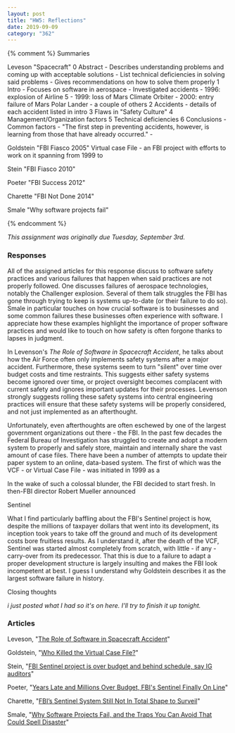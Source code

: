 ```yaml
---
layout: post
title: "HW5: Reflections"
date: 2019-09-09
category: "362"
---
```


{% comment %}
Summaries 

Leveson "Spacecraft"
  0 Abstract
    - Describes understanding problems and coming up with acceptable solutions
    - List technical deficiencies in solving said problems
    - Gives recommendations on how to solve them properly
  1 Intro
    - Focuses on software in aerospace
    - Investigated accidents
      - 1996: explosion of Airline 5
      - 1999: loss of Mars Climate Orbiter
      - 2000: entry failure of Mars Polar Lander
      - a couple of others
  2 Accidents
    - details of each accident listed in intro
  3 Flaws in "Safety Culture"
  4 Management/Organization factors
  5 Technical deficiencies
  6 Conclusions
    - Common factors
    - "The first step in preventing accidents, however, is learning from
those that have already occurred."
    - 

Goldstein "FBI Fiasco 2005"
    Virtual case File - an FBI project with efforts to work on it spanning from 1999 to 
    

Stein "FBI Fiasco 2010"
    

Poeter "FBI Success 2012"
    

Charette "FBI Not Done 2014"
    

Smale "Why software projects fail"
    

{% endcomment %}




*This assignment was originally due Tuesday, September 3rd.*

### Responses

All of the assigned articles for this response discuss to software safety practices and various failures that happen when said practices are not properly followed. One discusses failures of aerospace technologies, notably the Challenger explosion. Several of them talk struggles the FBI has gone through trying to keep is systems up-to-date (or their failure to do so). Smale in particular touches on how crucial software is to businesses and some common failures these businesses often experience with software. I appreciate how these examples highlight the importance of proper software practices and would like to touch on how safety is often forgone thanks to lapses in judgment.

In Levenson's *The Role of Software in Spacecraft Accident*, he talks about how the Air Force often only implements safety systems after a major accident. Furthermore, these systems seem to turn "silent" over time over budget costs and time restraints. This suggests either safety systems become ignored over time, or project oversight becomes complacent with current safety and ignores important updates for their processes. Levenson strongly suggests rolling these safety systems into central engineering practices will ensure that these safety systems will be properly considered, and not just implemented as an afterthought.

Unfortunately, even afterthoughts are often eschewed by one of the largest government organizations out there - the FBI. In the past few decades the Federal Bureau of Investigation has struggled to create and adopt a modern system to properly and safely store, maintain and internally share the vast amount of case files. There have been a number of attempts to update their paper system to an online, data-based system. The first of which was the VCF - or Virtual Case File - was initiated in 1999 as a <!-- not done -->

In the wake of such a colossal blunder, the FBI decided to start fresh. In then-FBI director Robert Mueller announced <!-- not done -->

Sentinel <!-- something should go here -->

What I find particularly baffling about the FBI's Sentinel project is how, despite the millions of taxpayer dollars that went into its development, its inception took years to take off the ground and much of its development costs bore fruitless results. As I understand it, after the death of the VCF, Sentinel was started almost completely from scratch, with little - if any - carry-over from its predecessor. That this is due to a failure to adapt a proper development structure is largely insulting and makes the FBI look incompetent at best. I guess I understand why Goldstein describes it as the largest software failure in history.

Closing thoughts <!-- Something should go here -->

*i just posted what I had so it's on here. I'll try to finish it up tonight.*



### Articles

Leveson, "[The Role of Software in Spacecraft Accident](http://www.cs.cofc.edu/~bowring/classes/csci%20362/docs/levesonSoftwareAccidentsSpacecraft.pdf)"

Goldstein, "[Who Killed the Virtual Case File?](http://www.cs.cofc.edu/~bowring/classes/csci%20362/docs/SpectrumFBIcaseFileSytem.pdf)"

Stein, "[FBI Sentinel project is over budget and behind schedule, say IG auditors](http://www.washingtonpost.com/wp-dyn/content/article/2010/10/20/AR2010102006754.html)"

Poeter, "[Years Late and Millions Over Budget, FBI's Sentinel Finally On Line](https://www.pcmag.com/news/301010/years-late-and-millions-over-budget-fbis-sentinel-finally)"

Charette, "[FBI’s Sentinel System Still Not In Total Shape to Surveil](https://spectrum.ieee.org/riskfactor/computing/it/fbis-500-million-sentinel-case-management-system-still-has-major-operational-kinks-ig-reports)"

Smale, "[Why Software Projects Fail, and the Traps You Can Avoid That Could Spell Disaster](https://www.entrepreneur.com/article/329019)"